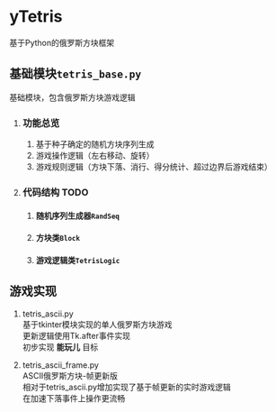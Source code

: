 # yTetris
基于Python的俄罗斯方块框架

## 基础模块`tetris_base.py`
基础模块，包含俄罗斯方块游戏逻辑

1. ### 功能总览
    1. 基于种子确定的随机方块序列生成
    1. 游戏操作逻辑（左右移动、旋转）
    1. 游戏规则逻辑（方块下落、消行、得分统计、超过边界后游戏结束）

1. ### 代码结构 TODO
    1. #### 随机序列生成器`RandSeq`
    1. #### 方块类`Block`
    1. #### 游戏逻辑类`TetrisLogic`

## 游戏实现
1. tetris_ascii.py  
    基于tkinter模块实现的单人俄罗斯方块游戏  
    更新逻辑使用Tk.after事件实现  
    初步实现 __能玩儿__ 目标

1. tetris_ascii_frame.py  
    ASCII俄罗斯方块-帧更新版  
    相对于tetris_ascii.py增加实现了基于帧更新的实时游戏逻辑  
    在加速下落事件上操作更流畅